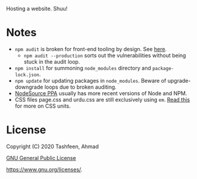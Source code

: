 Hosting a website. Shuu!

# Notes

- `npm audit` is broken for front-end tooling by design. See [here](https://github.com/facebook/create-react-app/issues/11174).
    - `npm audit --production` sorts out the vulnerabilities without being stuck in the audit loop.
- `npm install` for summoning `node_modules` directory and `package-lock.json`.
- `npm update` for updating packages in `node_modules`. Beware of upgrade-downgrade loops due to broken auditing.
- [NodeSource PPA](https://github.com/nodesource/distributions/blob/master/README.md) usually has more recent versions of Node and NPM.
- CSS files page.css and urdu.css are still exclusively using `em`. [Read this](https://www.w3.org/Style/Examples/007/units.en.html) for more on CSS units.

# License

Copyright (C) 2020  Tashfeen, Ahmad

[GNU General Public License](COPYING) 

<https://www.gnu.org/licenses/>.
